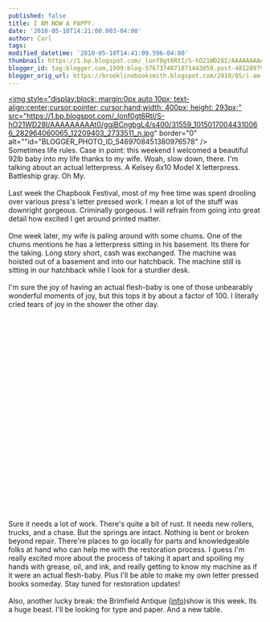 ```yaml
---
published: false
title: I AM NOW A PAPPY.
date: '2010-05-10T14:21:00.003-04:00'
author: Carl
tags: 
modified_datetime: '2010-05-10T14:41:09.596-04:00'
thumbnail: https://1.bp.blogspot.com/_lonf0gt6RtI/S-hO21WD28I/AAAAAAAAAt0/ggjBCngbgL4/s72-c/31559_10150170044310066_282964060065_12209403_2733511_n.jpg
blogger_id: tag:blogger.com,1999:blog-5767374071871443859.post-4812897961447138112
blogger_orig_url: https://brooklinebooksmith.blogspot.com/2010/05/i-am-now-pappy.html
---
```


<a href="https://1.bp.blogspot.com/_lonf0gt6RtI/S-hO21WD28I/AAAAAAAAAt0/ggjBCngbgL4/s1600/31559_10150170044310066_282964060065_12209403_2733511_n.jpg"><img style="display:block; margin:0px auto 10px; text-align:center;cursor:pointer; cursor:hand;width: 400px; height: 293px;" src="https://1.bp.blogspot.com/_lonf0gt6RtI/S-hO21WD28I/AAAAAAAAAt0/ggjBCngbgL4/s400/31559_10150170044310066_282964060065_12209403_2733511_n.jpg" border="0" alt=""id="BLOGGER_PHOTO_ID_5469708451380976578" /></a><br />Sometimes life rules. Case in point: this weekend I welcomed a beautiful 92lb baby into my life thanks to my wife. Woah, slow down, there. I'm talking about an actual letterpress. A Kelsey 6x10 Model X letterpress. Battleship gray. Oh My.<br /><br />Last week the Chapbook Festival, most of my free time was spent drooling over various press's letter pressed work. I mean a lot of the stuff was downright gorgeous. Criminally gorgeous. I will refrain from going into great detail how excited I get around printed matter. <br /><br />One week later, my wife is paling around with some chums. One of the chums mentions he has a letterpress sitting in his basement. Its there for the taking. Long story short, cash was exchanged. The machine was hoisted out of a basement and into our hatchback. The machine still is sitting in our hatchback while I look for a sturdier desk. <br /><br />I'm sure the joy of having an actual flesh-baby is one of those unbearably wonderful moments of joy, but this tops it by about a factor of 100. I literally cried tears of joy in the shower the other day. <br /><br /><object width="480" height="385"><param name="movie" value="https://www.youtube.com/v/paBYf7jtK1A&hl=en_US&fs=1&color1=0xe1600f&color2=0xfebd01"></param><param name="allowFullScreen" value="true"></param><param name="allowscriptaccess" value="always"></param><embed src="https://www.youtube.com/v/paBYf7jtK1A&hl=en_US&fs=1&color1=0xe1600f&color2=0xfebd01" type="application/x-shockwave-flash" allowscriptaccess="always" allowfullscreen="true" width="480" height="385"></embed></object><br /><br />Sure it needs a lot of work. There's quite a bit of rust. It needs new rollers, trucks, and a chase. But the springs are intact. Nothing is bent or broken beyond repair. There're places to go locally for parts and knowledgeable folks at hand who can help me with the restoration process. I guess I'm really excited more about the process of taking it apart and spoiling my hands with grease, oil, and ink, and really getting to know my machine as if it were an actual flesh-baby. Plus I'll be able to make my own letter pressed books someday. Stay tuned for restoration updates!<br /><br />Also, another lucky break: the Brimfield Antique (<a href="https://www.brimfield.com/">info</a>)show is this week. Its a huge beast. I'll be looking for type and paper. And a new table.